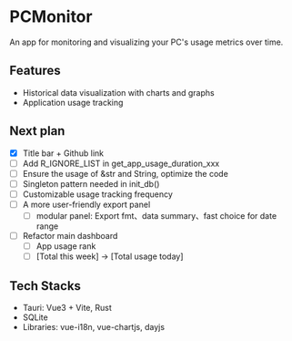 # PCMonitor

An app for monitoring and visualizing your PC's usage metrics over time.

## Features

- Historical data visualization with charts and graphs
- Application usage tracking

## Next plan

- [x] Title bar + Github link
- [ ] Add R_IGNORE_LIST in get_app_usage_duration_xxx
- [ ] Ensure the usage of &str and String, optimize the code
- [ ] Singleton pattern needed in init_db()
- [ ] Customizable usage tracking frequency
- [ ] A more user-friendly export panel
    - [ ] modular panel: Export fmt、data summary、fast choice for date range
- [ ] Refactor main dashboard
    - [ ] App usage rank
    - [ ] [Total this week] -> [Total usage today]

## Tech Stacks

- Tauri: Vue3 + Vite, Rust
- SQLite
- Libraries: vue-i18n, vue-chartjs, dayjs